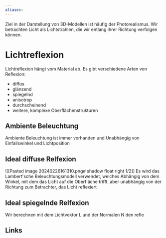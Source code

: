 ```yaml
---
aliases: 
---
```

Ziel in der Darstellung von 3D-Modellen ist häufig der Photorealismus.
Wir betrachten Licht als Lichtstrahlen, die wir entlang ihrer Richtung verfolgen können.
# Lichtreflexion
Lichtreflexion hängt vom Material ab. Es gibt verschiedene Arten von Reflexion:
- diffus
- glänzend
- spiegelnd
- anisotrop
- durchscheinend
- weitere, komplexe Oberflächenstrukturen
## Ambiente Beleuchtung
Ambiente Beleuchtung ist immer vorhanden und Unabhängig von Einfallswinkel und Lichtposition
## Ideal diffuse Relfexion
![[Pasted image 20240226161310.png# shadow float right 1/2]]
Es wird das Lambert'sche Beleuchtungsmodell verwendet, welches Abhängig von dem Winkel, mit dem das Licht auf die Oberfläche trifft, aber unabhängig von der Richtung zum Betrachter, das Licht reflexiert
## Ideal spiegelnde Relfexion
Wir berechnen mit dem Lichtvektor L und der Normalen N den refle

## Links